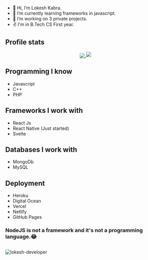 - 👋 Hi, I’m Lokesh Kabra.
- 🌱 I’m currently learning frameworks in javascript.
- 💞️ I’m working on 3 private projects.
- ✌ I'm in B.Tech CS First year.

<h2>Profile stats</h2>


  <a href="https://github.com/lokesh-developer">
    <p align="center">  
      <img align="center" src="https://github-readme-stats.vercel.app/api?username=lokesh-developer&show_icons=true&hide=issues&count_private=true" />
      <img src="https://github-readme-streak-stats.herokuapp.com/?user=lokesh-developer"/>
    </p>
  </a>

<h2>Programming I know</h2>

- Javascript
- C++
- PHP

<h2>Frameworks I work with</h2>

- React Js
- React Native (Just started)
- Svelte

<h2>Databases I work with</h2>

- MongoDb
- MySQL

<h2>Deployment</h2>

- Heroku
- Digital Ocean
- Vercel
- Netlify
- GitHub Pages

<h3>NodeJS is not a framework and it's not a programming language.😂</h3>

<h2 align="center"></h2>
<p align="left"> <img src="https://komarev.com/ghpvc/?username=lokesh-developer&label=Profile%20views&color=0e75b6&style=flat" alt="lokesh-developer" /> </p>
